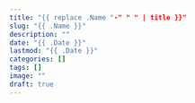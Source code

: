 ```yaml
---
title: "{{ replace .Name "-" " " | title }}"
slug: "{{ .Name }}"
description: ""
date: "{{ .Date }}"
lastmod: "{{ .Date }}"
categories: []
tags: []
image: ""
draft: true
---
```

